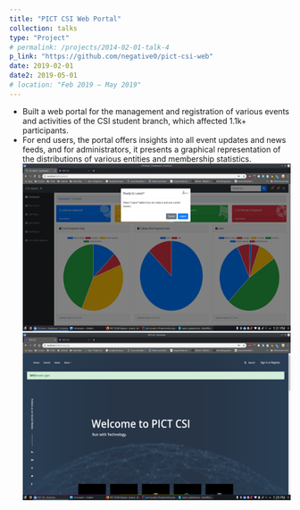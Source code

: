 ```yaml
---
title: "PICT CSI Web Portal"
collection: talks
type: "Project"
# permalink: /projects/2014-02-01-talk-4
p_link: "https://github.com/negative0/pict-csi-web"
date: 2019-02-01
date2: 2019-05-01
# location: "Feb 2019 – May 2019"
---
```

 
* Built a web portal for the management and registration of various events and activities of the CSI student branch, which affected 1.1k+ participants.
* For end users, the portal offers insights into all event updates and news feeds, and for administrators, it presents a graphical representation of the distributions of various entities and membership statistics.
<br/><img src='/images/csi_1.png' width="500" height="300"><img src='/images/csi_2.png' width="500" height="300">
<!-- * Technology stack -  -->

